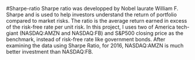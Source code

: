 #Sharpe-ratio
Sharpe ratio was developped by Nobel laurate William F. Sharpe and is used to help investors understand the return of portfolio compared to market risks. The ratio is the average return earned in excess of the risk-free rate per unit risk. 
In this project, I uses two of America tech-giant (NASDAQ:AMZN and NASDAQ:FB) and S&P500 closing price as the benchmark, instead of risk-free rate like government bonds. After examining the data using Sharpe Ratio, for 2016, NASDAQ:AMZN is much better investment than NASDAQ:FB.
